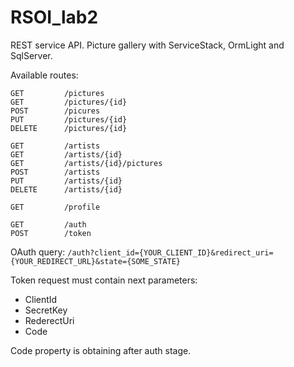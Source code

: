 # RSOI_lab2
REST service API. Picture gallery with ServiceStack, OrmLight and SqlServer.

Available routes:
```
GET			/pictures
GET			/pictures/{id}
POST		/picures
PUT			/pictures/{id}
DELETE		/pictures/{id}

GET			/artists
GET			/artists/{id}
GET			/artists/{id}/pictures
POST		/artists
PUT			/artists/{id}
DELETE		/artists/{id}

GET 		/profile

GET 		/auth
POST 		/token
```

OAuth query:
`/auth?client_id={YOUR_CLIENT_ID}&redirect_uri={YOUR_REDIRECT_URL}&state={SOME_STATE}`

Token request must contain next parameters:
* ClientId
* SecretKey
* RederectUri
* Code

Code property is obtaining after auth stage.
